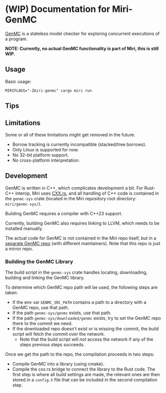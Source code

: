 # **(WIP)** Documentation for Miri-GenMC
[GenMC](https://github.com/MPI-SWS/genmc) is a stateless model checker for exploring concurrent executions of a program.

**NOTE: Currently, no actual GenMC functionality is part of Miri, this is still WIP.**

<!-- FIXME(genmc): add explanation. -->

## Usage
Basic usage:
```shell
MIRIFLAGS="-Zmiri-genmc" cargo miri run
```

<!-- FIXME(genmc): explain options. -->

<!-- FIXME(genmc): explain Miri-GenMC specific functions. -->

## Tips

<!-- FIXME(genmc): add tips for using Miri-GenMC more efficiently. -->

## Limitations

Some or all of these limitations might get removed in the future:

- Borrow tracking is currently incompatible (stacked/tree borrows).
- Only Linux is supported for now.
- No 32-bit platform support.
- No cross-platform interpretation.

<!-- FIXME(genmc): document remaining limitations -->

## Development

GenMC is written in C++, which complicates development a bit.
For Rust-C++ interop, Miri uses [CXX.rs](https://cxx.rs/), and all handling of C++ code is contained in the `genmc-sys` crate (located in the Miri repository root directory: `miri/genmc-sys/`).

Building GenMC requires a compiler with C++23 support.
<!-- FIXME(genmc,llvm): remove once LLVM dependency is no longer required. -->
Currently, building GenMC also requires linking to LLVM, which needs to be installed manually.

The actual code for GenMC is not contained in the Miri repo itself, but in a [separate GenMC repo](https://github.com/MPI-SWS/genmc) (with different maintainers).
Note that this repo is just a mirror repo.
<!-- FIXME(genmc): define how submitting code to GenMC should be handled. -->

<!-- FIXME(genmc): explain development. -->

### Building the GenMC Library
The build script in the `genmc-sys` crate handles locating, downloading, building and linking the GenMC library.

To determine which GenMC repo path will be used, the following steps are taken:
- If the env var `GENMC_SRC_PATH` contains a path to a directory with a GenMC repo, use that path.
- If the path `genmc-sys/genmc` exists, use that path.
- If the path `genmc-sys/downloaded/genmc` exists, try to set the GenMC repo there to the commit we need.
- If the downloaded repo doesn't exist or is missing the commit, the build script will fetch the commit over the network.
  - Note that the build script will *not* access the network if any of the steps previous steps succeeds.

Once we get the path to the repo, the compilation proceeds in two steps:
- Compile GenMC into a library (using cmake).
- Compile the cxx.rs bridge to connect the library to the Rust code.
The first step is where all build settings are made, the relevant ones are then stored in a `config.h` file that can be included in the second compilation step.
